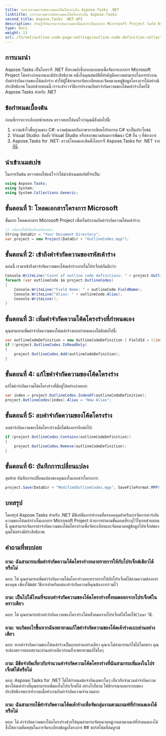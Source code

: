 ```yaml
---
title: การรวบรวมคำจำกัดความของโค้ดโครงร่างใน Aspose.Tasks .NET
linktitle: การรวบรวมคำจำกัดความของโค้ดโครงร่างใน Aspose.Tasks
second_title: Aspose.Tasks .NET API
description: เรียนรู้วิธีจัดการคำจำกัดความของโค้ดเค้าร่างในเอกสาร Microsoft Project โดยใช้ Aspose.Tasks สำหรับ .NET การจัดหมวดหมู่ข้อมูลโครงการของคุณได้อย่างง่ายดาย
type: docs
weight: 13
url: /th/net/outline-code-page-settings/outline-code-definition-collection/
---
```

## การแนะนำ
Aspose.Tasks เป็นไลบรารี .NET ที่ทรงพลังซึ่งออกแบบมาเพื่อจัดการเอกสาร Microsoft Project ได้อย่างง่ายดายและมีประสิทธิภาพ หนึ่งในคุณสมบัติที่สำคัญคือความสามารถในการทำงานกับคำจำกัดความของโค้ดเค้าร่าง ทำให้ผู้ใช้สามารถจัดระเบียบและจัดหมวดหมู่ข้อมูลโครงการได้อย่างมีประสิทธิภาพ ในบทช่วยสอนนี้ เราจะสำรวจวิธีการทำงานกับคำจำกัดความของโค้ดเค้าร่างโดยใช้ Aspose.Tasks สำหรับ .NET
## ข้อกำหนดเบื้องต้น
ก่อนที่เราจะเจาะลึกบทช่วยสอน ตรวจสอบให้แน่ใจว่าคุณมีสิ่งต่อไปนี้:
1. ความเข้าใจพื้นฐานของ C#: ความคุ้นเคยกับภาษาการเขียนโปรแกรม C# จะเป็นประโยชน์
2. Visual Studio: ติดตั้ง Visual Studio หรือสภาพแวดล้อมการพัฒนา C# อื่น ๆ ที่ต้องการ
3.  Aspose.Tasks for .NET: ดาวน์โหลดและติดตั้งไลบรารี Aspose.Tasks for .NET จาก[ที่นี่](https://releases.aspose.com/tasks/net/).

## นำเข้าเนมสเปซ
ในการเริ่มต้น ตรวจสอบให้แน่ใจว่าได้นำเข้าเนมสเปซที่จำเป็น:
```csharp
using Aspose.Tasks;
using System;
using System.Collections.Generic;

```
## ขั้นตอนที่ 1: โหลดเอกสารโครงการ Microsoft
ขั้นแรก โหลดเอกสาร Microsoft Project เพื่อเริ่มทำงานกับคำจำกัดความโค้ดเค้าร่าง:
```csharp
// เส้นทางไปยังไดเร็กทอรีเอกสาร
String DataDir = "Your Document Directory";
var project = new Project(DataDir + "OutlineCodes.mpp");
```
## ขั้นตอนที่ 2: เข้าถึงคำจำกัดความของรหัสเค้าร่าง
ตอนนี้ เรามาเข้าถึงคำจำกัดความของโค้ดเค้าร่างภายในโปรเจ็กต์กันดีกว่า:
```csharp
Console.WriteLine("Count of outline code definitions: " + project.OutlineCodes.Count);
foreach (var outlineCode in project.OutlineCodes)
{
	Console.WriteLine("Field Name: " + outlineCode.FieldName);
	Console.WriteLine("Alias: " + outlineCode.Alias);
	Console.WriteLine();
}
```
## ขั้นตอนที่ 3: เพิ่มคำจำกัดความโค้ดโครงร่างที่กำหนดเอง
คุณสามารถเพิ่มคำจำกัดความของโค้ดเค้าร่างแบบกำหนดเองได้ดังต่อไปนี้:
```csharp
var outlineCodeDefinition = new OutlineCodeDefinition { FieldId = ((int)ExtendedAttributeTask.OutlineCode3).ToString("D"), Alias = "My Outline Code" };
if (!project.OutlineCodes.IsReadOnly)
{
    project.OutlineCodes.Add(outlineCodeDefinition);
}
```
## ขั้นตอนที่ 4: แก้ไขคำจำกัดความของโค้ดโครงร่าง
แก้ไขคำจำกัดความโค้ดโครงร่างที่มีอยู่ได้อย่างง่ายดาย:
```csharp
var index = project.OutlineCodes.IndexOf(outlineCodeDefinition);
project.OutlineCodes[index].Alias = "New Alias";
```
## ขั้นตอนที่ 5: ลบคำจำกัดความของโค้ดโครงร่าง
ลบคำจำกัดความของโค้ดโครงร่างเมื่อไม่ต้องการอีกต่อไป:
```csharp
if (project.OutlineCodes.Contains(outlineCodeDefinition))
{
    project.OutlineCodes.Remove(outlineCodeDefinition);
}
```
## ขั้นตอนที่ 6: บันทึกการเปลี่ยนแปลง
สุดท้าย บันทึกการเปลี่ยนแปลงของคุณลงในเอกสารโครงการ:
```csharp
project.Save(DataDir + "ModifiedOutlineCodes.mpp", SaveFileFormat.MPP);
```

## บทสรุป
โดยสรุป Aspose.Tasks สำหรับ .NET มีฟังก์ชันการทำงานที่ครอบคลุมสำหรับการจัดการคำจำกัดความของโค้ดเค้าร่างในเอกสาร Microsoft Project ด้วยการทำตามขั้นตอนที่ระบุไว้ในบทช่วยสอนนี้ คุณสามารถจัดการคำจำกัดความของโค้ดโครงร่างเพื่อจัดระเบียบและจัดหมวดหมู่ข้อมูลโปรเจ็กต์ของคุณได้อย่างมีประสิทธิภาพ
## คำถามที่พบบ่อย
### ถาม: ฉันสามารถเพิ่มคำจำกัดความโค้ดโครงร่างหลายรายการให้กับโปรเจ็กต์เดียวได้หรือไม่
 ตอบ: ได้ คุณสามารถเพิ่มคำจำกัดความโค้ดโครงร่างหลายรายการให้กับโปรเจ็กต์ได้ตามความต้องการของคุณ เพียงใช้`Add` วิธีการสำหรับแต่ละคำจำกัดความที่คุณต้องการรวมไว้
### ถาม: เป็นไปได้ไหมที่จะลบคำจำกัดความของโค้ดโครงร่างทั้งหมดออกจากโปรเจ็กต์ในคราวเดียว
 ตอบ: ได้ คุณสามารถล้างคำจำกัดความของโครงร่างโค้ดทั้งหมดจากโปรเจ็กต์ได้โดยใช้`Clear` วิธี.
### ถาม: จะเกิดอะไรขึ้นหากฉันพยายามแก้ไขคำจำกัดความของโค้ดเค้าร่างแบบอ่านอย่างเดียว
ตอบ: หากคำจำกัดความของโค้ดเค้าร่างเป็นแบบอ่านอย่างเดียว คุณจะไม่สามารถแก้ไขได้โดยตรง คุณจะต้องตรวจสอบสถานะอ่านอย่างเดียวก่อนที่จะพยายามแก้ไขใดๆ
### ถาม: มีข้อจำกัดเกี่ยวกับจำนวนคำจำกัดความโค้ดโครงร่างที่ฉันสามารถเพิ่มลงในโปรเจ็กต์ได้หรือไม่
ตอบ: Aspose.Tasks for .NET ไม่ได้กำหนดข้อจำกัดเฉพาะใดๆ เกี่ยวกับจำนวนคำจำกัดความของโค้ดเค้าร่างที่คุณสามารถเพิ่มลงในโปรเจ็กต์ได้ อย่างไรก็ตาม ให้พิจารณาผลกระทบของประสิทธิภาพการทำงานเมื่อทำงานกับคำจำกัดความจำนวนมาก
### ถาม: ฉันสามารถใช้คำจำกัดความโค้ดเค้าร่างเพื่อจัดกลุ่มงานตามเกณฑ์ที่กำหนดเองได้หรือไม่
ตอบ: ได้ คำจำกัดความของโค้ดโครงร่างช่วยให้คุณสามารถจัดหมวดหมู่งานตามเกณฑ์ที่กำหนดเองได้ ซึ่งให้ความยืดหยุ่นในการจัดระเบียบข้อมูลโครงการ ## ซอร์สโค้ดที่สมบูรณ์